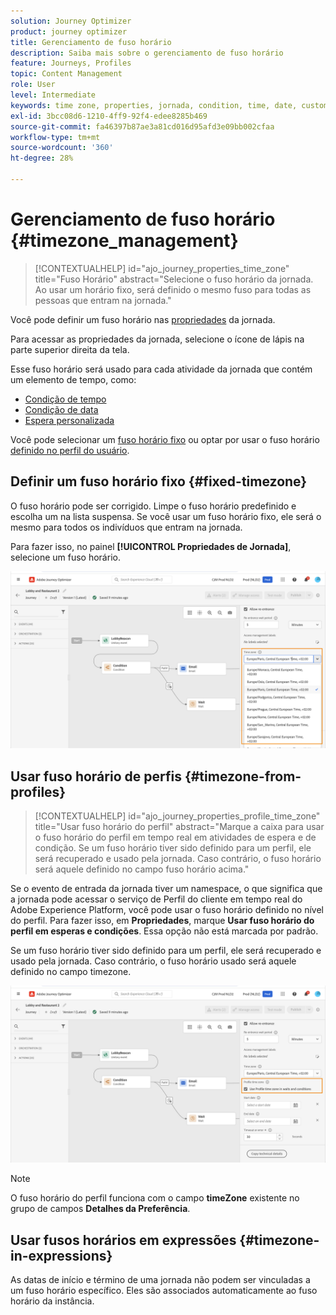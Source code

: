 ```yaml
---
solution: Journey Optimizer
product: journey optimizer
title: Gerenciamento de fuso horário
description: Saiba mais sobre o gerenciamento de fuso horário
feature: Journeys, Profiles
topic: Content Management
role: User
level: Intermediate
keywords: time zone, properties, jornada, condition, time, date, custom
exl-id: 3bcc08d6-1210-4ff9-92f4-edee8285b469
source-git-commit: fa46397b87ae3a81cd016d95afd3e09bb002cfaa
workflow-type: tm+mt
source-wordcount: '360'
ht-degree: 28%

---
```


# Gerenciamento de fuso horário {#timezone_management}

>[!CONTEXTUALHELP]
>id="ajo_journey_properties_time_zone"
>title="Fuso Horário"
>abstract="Selecione o fuso horário da jornada. Ao usar um horário fixo, será definido o mesmo fuso para todas as pessoas que entram na jornada."


Você pode definir um fuso horário nas [propriedades](../building-journeys/journey-properties.md#timezone) da jornada.

Para acessar as propriedades da jornada, selecione o ícone de lápis na parte superior direita da tela.

Esse fuso horário será usado para cada atividade da jornada que contém um elemento de tempo, como:

* [Condição de tempo](../building-journeys/condition-activity.md#time_condition)
* [Condição de data](../building-journeys/condition-activity.md#date_condition)
* [Espera personalizada](../building-journeys/wait-activity.md#custom)

<!--
* [Fixed date wait](../building-journeys/wait-activity.md#fixed_date)
-->

Você pode selecionar um [fuso horário fixo](#fixed-timezone) ou optar por usar o fuso horário [definido no perfil do usuário](#timezone-from-profiles).

## Definir um fuso horário fixo {#fixed-timezone}

O fuso horário pode ser corrigido. Limpe o fuso horário predefinido e escolha um na lista suspensa. Se você usar um fuso horário fixo, ele será o mesmo para todos os indivíduos que entram na jornada.

Para fazer isso, no painel **[!UICONTROL Propriedades de Jornada]**, selecione um fuso horário.

![](assets/journey72.png)

## Usar fuso horário de perfis {#timezone-from-profiles}

>[!CONTEXTUALHELP]
>id="ajo_journey_properties_profile_time_zone"
>title="Usar fuso horário do perfil"
>abstract="Marque a caixa para usar o fuso horário do perfil em tempo real em atividades de espera e de condição. Se um fuso horário tiver sido definido para um perfil, ele será recuperado e usado pela jornada. Caso contrário, o fuso horário será aquele definido no campo fuso horário acima."

Se o evento de entrada da jornada tiver um namespace, o que significa que a jornada pode acessar o serviço de Perfil do cliente em tempo real do Adobe Experience Platform, você pode usar o fuso horário definido no nível do perfil. Para fazer isso, em **Propriedades**, marque **Usar fuso horário do perfil em esperas e condições**. Essa opção não está marcada por padrão.

Se um fuso horário tiver sido definido para um perfil, ele será recuperado e usado pela jornada. Caso contrário, o fuso horário usado será aquele definido no campo timezone.

![](assets/journey73.png)

>[!NOTE]
>
>O fuso horário do perfil funciona com o campo **timeZone** existente no grupo de campos **Detalhes da Preferência**.

## Usar fusos horários em expressões {#timezone-in-expressions}

As datas de início e término de uma jornada não podem ser vinculadas a um fuso horário específico. Eles são associados automaticamente ao fuso horário da instância.
